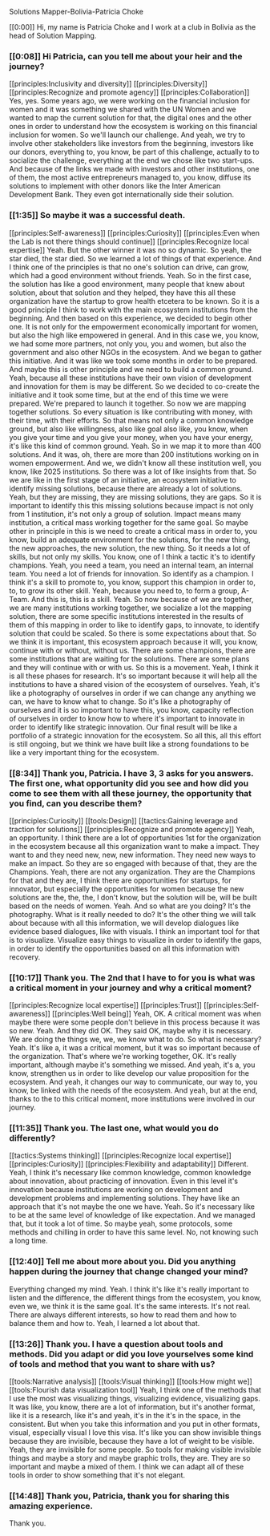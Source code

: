 Solutions Mapper\-Bolivia\-Patricia Choke

[[0:00]] Hi, my name is Patricia Choke and I work at a club in Bolivia as the head of Solution Mapping\.

### [[0:08]] Hi Patricia, can you tell me about your heir and the journey?

[[principles:Inclusivity and diversity]]
[[principles:Diversity]]
[[principles:Recognize and promote agency]]
[[principles:Collaboration]]
Yes, yes\. Some years ago, we were working on the financial inclusion for women and it was something we shared with the UN Women and we wanted to map the current solution for that, the digital ones and the other ones in order to understand how the ecosystem is working on this financial inclusion for women\. So we'll launch our challenge\. And yeah, we try to involve other stakeholders like investors from the beginning, investors like our donors, everything to, you know, be part of this challenge, actually to to socialize the challenge, everything at the end we chose like two start\-ups\. And because of the links we made with investors and other institutions, one of them, the most active entrepreneurs managed to, you know, diffuse its solutions to implement with other donors like the Inter American Development Bank\. They even got internationally side their solution\.


### [[1:35]] So maybe it was a successful death\.

[[principles:Self-awareness]]
[[principles:Curiosity]]
[[principles:Even when the Lab is not there things should continue]]
[[principles:Recognize local expertise]]
Yeah\. But the other winner it was no so dynamic\. So yeah, the star died, the star died\. So we learned a lot of things of that experience\. And I think one of the principles is that no one's solution can drive, can grow, which had a good environment without friends\. Yeah\. So in the first case, the solution has like a good environment, many people that knew about solution, about that solution and they helped, they have this all these organization have the startup to grow health etcetera to be known\. So it is a good principle I think to work with the main ecosystem institutions from the beginning\. And then based on this experience, we decided to begin other one\. It is not only for the empowerment economically important for women, but also the high like empowered in general\. And in this case we, you know, we had some more partners, not only you, you and women, but also the government and also other NGOs in the ecosystem\. And we began to gather this initiative\. And it was like we took some months in order to be prepared\. And maybe this is other principle and we need to build a common ground\. Yeah, because all these institutions have their own vision of development and innovation for them is may be different\. So we decided to co\-create the initiative and it took some time, but at the end of this time we were prepared\. We're prepared to launch it together\. So now we are mapping together solutions\. So every situation is like contributing with money, with their time, with their efforts\. So that means not only a common knowledge ground, but also like willingness, also like goal also like, you know, when you give your time and you give your money, when you have your energy, it's like this kind of common ground\. Yeah\. So in we map it to more than 400 solutions\. And it was, oh, there are more than 200 institutions working on in women empowerment\. And we, we didn't know all these institution well, you know, like 2025 institutions\. So there was a lot of like insights from that\. So we are like in the first stage of an initiative, an ecosystem initiative to identify missing solutions, because there are already a lot of solutions\. Yeah, but they are missing, they are missing solutions, they are gaps\. So it is important to identify this this missing solutions because impact is not only from 1 institution, it's not only a group of solution\. Impact means many institution, a critical mass working together for the same goal\. So maybe other in principle in this is we need to create a critical mass in order to, you know, build an adequate environment for the solutions, for the new thing, the new approaches, the new solution, the new thing\. So it needs a lot of skills, but not only my skills\. You know, one of I think a tactic it's to identify champions\. Yeah, you need a team, you need an internal team, an internal team\. You need a lot of friends for innovation\. So identify as a champion\. I think it's a skill to promote to, you know, support this champion in order to, to, to grow its other skill\. Yeah, because you need to, to form a group, A\-Team\. And this is, this is a skill\. Yeah\. So now because of we are together, we are many institutions working together, we socialize a lot the mapping solution, there are some specific institutions interested in the results of them of this mapping in order to like to identify gaps, to innovate, to identify solution that could be scaled\. So there is some expectations about that\. So we think it is important, this ecosystem approach because it will, you know, continue with or without, without us\. There are some champions, there are some institutions that are waiting for the solutions\. There are some plans and they will continue with or with us\. So this is a movement\. Yeah, I think it is all these phases for research\. It's so important because it will help all the institutions to have a shared vision of the ecosystem of ourselves\. Yeah, it's like a photography of ourselves in order if we can change any anything we can, we have to know what to change\. So it's like a photography of ourselves and it is so important to have this, you know, capacity reflection of ourselves in order to know how to where it's important to innovate in order to identify like strategic innovation\. Our final result will be like a portfolio of a strategic innovation for the ecosystem\. So all this, all this effort is still ongoing, but we think we have built like a strong foundations to be like a very important thing for the ecosystem\.


### [[8:34]] Thank you, Patricia\. I have 3, 3 asks for you answers\. The first one, what opportunity did you see and how did you come to see them with all these journey, the opportunity that you find, can you describe them?

[[principles:Curiosity]]
[[tools:Design]]
[[tactics:Gaining leverage and traction for solutions]]
[[principles:Recognize and promote agency]]
Yeah, an opportunity\. I think there are a lot of opportunities 1st for the organization in the ecosystem because all this organization want to make a impact\. They want to and they need new, new, new information\. They need new ways to make an impact\. So they are so engaged with because of that, they are the Champions\. Yeah, there are not any organization\. They are the Champions for that and they are, I think there are opportunities for startups, for innovator, but especially the opportunities for women because the new solutions are the, the, the, I don't know, but the solution will be, will be built based on the needs of women\. Yeah\. And so what are you doing? It's the photography\. What is it really needed to do? It's the other thing we will talk about because with all this information, we will develop dialogues like evidence based dialogues, like with visuals\. I think an important tool for that is to visualize\. Visualize easy things to visualize in order to identify the gaps, in order to identify the opportunities based on all this information with recovery\.


### [[10:17]] Thank you\. The 2nd that I have to for you is what was a critical moment in your journey and why a critical moment?

[[principles:Recognize local expertise]]
[[principles:Trust]]
[[principles:Self-awareness]]
[[principles:Well being]]
Yeah, OK\. A critical moment was when maybe there were some people don't believe in this process because it was so new\. Yeah\. And they did OK\. They said OK, maybe why it is necessary\. We are doing the things we, we, we know what to do\. So what is necessary? Yeah\. It's like a, it was a critical moment, but it was so important because of the organization\. That's where we're working together, OK\. It's really important, although maybe it's something we missed\. And yeah, it's a, you know, strengthen us in order to like develop our value proposition for the ecosystem\. And yeah, it changes our way to communicate, our way to, you know, be linked with the needs of the ecosystem\. And yeah, but at the end, thanks to the to this critical moment, more institutions were involved in our journey\.


### [[11:35]] Thank you\. The last one, what would you do differently?

[[tactics:Systems thinking]]
[[principles:Recognize local expertise]]
[[principles:Curiosity]]
[[principles:Flexibility and adaptability]]
Different\. Yeah, I think it's necessary like common knowledge, common knowledge about innovation, about practicing of innovation\. Even in this level it's innovation because institutions are working on development and development problems and implementing solutions\. They have like an approach that it's not maybe the one we have\. Yeah\. So it's necessary like to be at the same level of knowledge of like expectation\. And we managed that, but it took a lot of time\. So maybe yeah, some protocols, some methods and chilling in order to have this same level\. No, not knowing such a long time\.


### [[12:40]] Tell me about more about you\. Did you anything happen during the journey that change changed your mind?

Everything changed my mind\. Yeah\. I think it's like it's really important to listen and the difference, the different things from the ecosystem, you know, even we, we think it is the same goal\. It's the same interests\. It's not real\. There are always different interests, so how to read them and how to balance them and how to\. Yeah, I  learned a lot about that\.

### [[13:26]] Thank you\. I have a question about tools and methods\. Did you adapt or did you love yourselves some kind of tools and method that you want to share with us?

[[tools:Narrative analysis]]
[[tools:Visual thinking]]
[[tools:How might we]]
[[tools:Flourish data visualization tool]]
Yeah, I think one of the methods that I use the most was visualizing things, visualizing evidence, visualizing gaps\. It was like, you know, there are a lot of information, but it's another format, like it is a research, like it's and yeah, it's in the it's in the space, in the consistent\. But when you take this information and you put in other formats, visual, especially visual I love this visa\. It's like you can show invisible things because they are invisible, because they have a lot of weight to be visible\. Yeah, they are invisible for some people\. So tools for making visible invisible things and maybe a story and maybe graphic trolls, they are\. They are so important and maybe a mixed of them\. I think we can adapt all of these tools in order to show something that it's not elegant\.


### [[14:48]] Thank you, Patricia, thank you for sharing this amazing experience\.

Thank you\.

